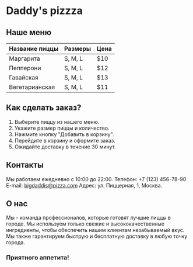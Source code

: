 # Daddy's pizzza
## Наше меню
| Название пиццы | Размеры | Цена |
| -------------- | ------- | ---- |
| Маргарита      | S, M, L | $10  |
| Пепперони      | S, M, L | $12  |
| Гавайская      | S, M, L | $13  |
| Вегетарианская | S, M, L | $11  |
## Как сделать заказ?
1. Выберите пиццу из нашего меню.
2. Укажите размер пиццы и количество.
3. Нажмите кнопку "Добавить в корзину".
4. Перейдите в корзину и оформите заказ.
5. Ожидайте доставку в течение 30 минут.
## Контакты
Мы работаем ежедневно с 10:00 до 22:00.
Телефон: +7 (123) 456-78-90
E-mail: bigdaddis@pizza.com
Адрес: ул. Пиццерная, 1, Москва.
## О нас
Мы - команда профессионалов, которые готовят лучшие пиццы в городе. Мы используем только свежие и высококачественные ингредиенты, чтобы обеспечить нашим клиентам незабываемый вкус. Мы также гарантируем быструю и бесплатную доставку в любую точку города. 
### Приятного аппетита!